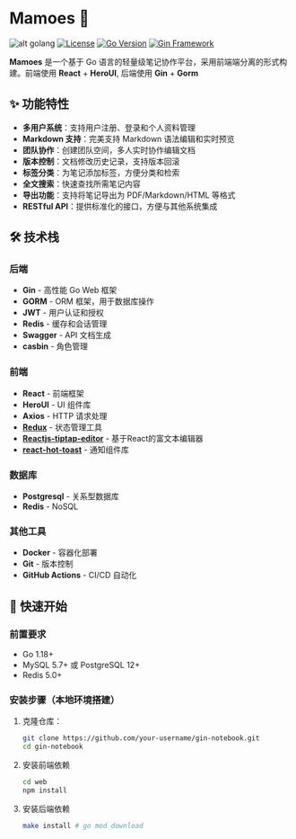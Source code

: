 # Mamoes 📝
![alt golang](https://camo.githubusercontent.com/ff89c51c9e5a3de2b752b37bf6ab32401b9649d7acb1633ece9a40c85ae28b95/68747470733a2f2f676f6c616e672e6f72672f646f632f676f706865722f6669766579656172732e6a7067)
[![License](https://img.shields.io/badge/license-MIT-blue.svg)](LICENSE)
[![Go Version](https://img.shields.io/badge/go-%3E%3D1.18-blue.svg)](https://golang.org/)
[![Gin Framework](https://img.shields.io/badge/gin-gateway-green.svg)](https://gin-gonic.com/)

**Mamoes** 是一个基于 Go 语言的轻量级笔记协作平台，采用前端端分离的形式构建。前端使用 **React** + **HeroUI**, 后端使用 **Gin** + **Gorm**

## ✨ 功能特性

- **多用户系统**：支持用户注册、登录和个人资料管理
- **Markdown 支持**：完美支持 Markdown 语法编辑和实时预览
- **团队协作**：创建团队空间，多人实时协作编辑文档
- **版本控制**：文档修改历史记录，支持版本回滚
- **标签分类**：为笔记添加标签，方便分类和检索
- **全文搜索**：快速查找所需笔记内容
- **导出功能**：支持将笔记导出为 PDF/Markdown/HTML 等格式
- **RESTful API**：提供标准化的接口，方便与其他系统集成

## 🛠 技术栈

### 后端
- **Gin** - 高性能 Go Web 框架
- **GORM** - ORM 框架，用于数据库操作
- **JWT** - 用户认证和授权
- **Redis** - 缓存和会话管理
- **Swagger** - API 文档生成
- **casbin** - 角色管理

### 前端
- **React** - 前端框架
- **HeroUI** - UI 组件库
- **Axios** - HTTP 请求处理
- [**Redux**](https://github.com/reduxjs/redux) - 状态管理工具
- [**Reactjs-tiptap-editor**](https://github.com/hunghg255/reactjs-tiptap-editor) - 基于React的富文本编辑器
- [**react-hot-toast**](https://github.com/timolins/react-hot-toast) - 通知组件库

### 数据库
- **Postgresql** - 关系型数据库
- **Redis** - NoSQL

### 其他工具
- **Docker** - 容器化部署
- **Git** - 版本控制
- **GitHub Actions** - CI/CD 自动化

## 🚀 快速开始

### 前置要求
- Go 1.18+
- MySQL 5.7+ 或 PostgreSQL 12+
- Redis 5.0+

### 安装步骤（本地环境搭建）

1. 克隆仓库：
   ```bash
   git clone https://github.com/your-username/gin-notebook.git
   cd gin-notebook
   ```
2. 安装前端依赖
   ```bash
   cd web
   npm install
   ```
3. 安装后端依赖
   ```bash
   make install # go mod download
   ```